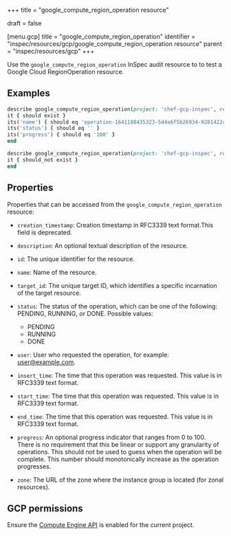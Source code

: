 +++
title = "google_compute_region_operation resource"

draft = false


[menu.gcp]
title = "google_compute_region_operation"
identifier = "inspec/resources/gcp/google_compute_region_operation resource"
parent = "inspec/resources/gcp"
+++

Use the `google_compute_region_operation` InSpec audit resource to to test a Google Cloud RegionOperation resource.

## Examples

```ruby
describe google_compute_region_operation(project: 'chef-gcp-inspec', region: '', name: 'operation-1641188435323-5d4a6f5b26934-9281422c-dce238f5') do
it { should exist }
its('name') { should eq 'operation-1641188435323-5d4a6f5b26934-9281422c-dce238f5' }
its('status') { should eq '' }
its('progress') { should eq '100' }
end

describe google_compute_region_operation(project: 'chef-gcp-inspec', region: '', name: 'nonexistent') do
it { should_not exist }
end
```

## Properties

Properties that can be accessed from the `google_compute_region_operation` resource:


  * `creation_timestamp`: Creation timestamp in RFC3339 text format.This field is deprecated.

  * `description`: An optional textual description of the resource.

  * `id`: The unique identifier for the resource.

  * `name`: Name of the resource.

  * `target_id`: The unique target ID, which identifies a specific incarnation of the target resource.

  * `status`: The status of the operation, which can be one of the following: PENDING, RUNNING, or DONE.
  Possible values:
    * PENDING
    * RUNNING
    * DONE

  * `user`: User who requested the operation, for example: user@example.com.

  * `insert_time`: The time that this operation was requested. This value is in RFC3339 text format.

  * `start_time`: The time that this operation was requested. This value is in RFC3339 text format.

  * `end_time`: The time that this operation was requested. This value is in RFC3339 text format.

  * `progress`: An optional progress indicator that ranges from 0 to 100. There is no requirement that this be linear or support any granularity of operations. This should not be used to guess when the operation will be complete. This number should monotonically increase as the operation progresses.

  * `zone`: The URL of the zone where the instance group is located (for zonal resources).


## GCP permissions

Ensure the [Compute Engine API](https://console.cloud.google.com/apis/library/compute.googleapis.com/) is enabled for the current project.
